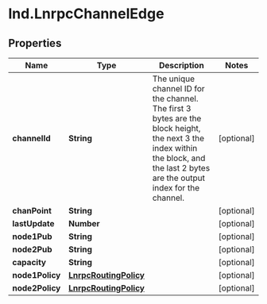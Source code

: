 # lnd.LnrpcChannelEdge

## Properties

Name | Type | Description | Notes
------------ | ------------- | ------------- | -------------
**channelId** | **String** | The unique channel ID for the channel. The first 3 bytes are the block height, the next 3 the index within the block, and the last 2 bytes are the output index for the channel. | [optional] 
**chanPoint** | **String** |  | [optional] 
**lastUpdate** | **Number** |  | [optional] 
**node1Pub** | **String** |  | [optional] 
**node2Pub** | **String** |  | [optional] 
**capacity** | **String** |  | [optional] 
**node1Policy** | [**LnrpcRoutingPolicy**](LnrpcRoutingPolicy.md) |  | [optional] 
**node2Policy** | [**LnrpcRoutingPolicy**](LnrpcRoutingPolicy.md) |  | [optional] 


